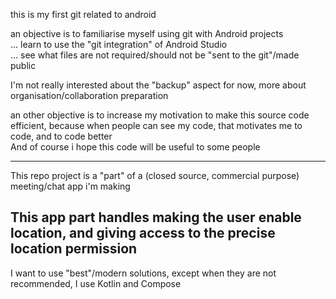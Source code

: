 this is my first git related to android

an objective is to familiarise myself using git with Android projects  
... learn to use the "git integration" of Android Studio  
... see what files are not required/should not be "sent to the git"/made public

I'm not really interested about the "backup" aspect for now, more about organisation/collaboration preparation

an other objective is to increase my motivation to make this source code efficient, because when people can see my code, that motivates me to code, and to code better  
And of course i hope this code will be useful to some people
___
This repo project is a "part" of a (closed source, commercial purpose) meeting/chat app i'm making

## This app part handles making the user enable location, and giving access to the precise location permission

I want to use "best"/modern solutions, except when they are not recommended, I use Kotlin and Compose
